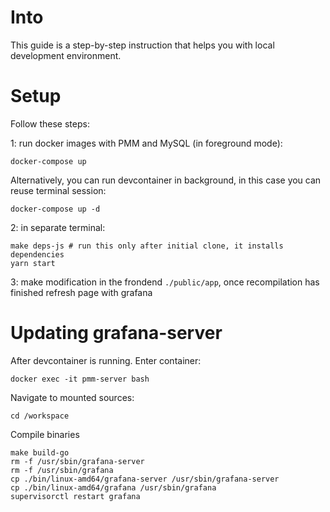 # Into

This guide is a step-by-step instruction that helps you with local development environment.

# Setup

Follow these steps:

1: run docker images with PMM and MySQL (in foreground mode):

```shell
docker-compose up
```

Alternatively, you can run devcontainer in background, in this case you can reuse terminal session:

```shell
docker-compose up -d
```

2: in separate terminal:

```shell
make deps-js # run this only after initial clone, it installs dependencies
yarn start
```

3: make modification in the frondend `./public/app`, once recompilation has finished refresh page with grafana

# Updating grafana-server

After devcontainer is running. Enter container:

```shell
docker exec -it pmm-server bash
```

Navigate to mounted sources:

```shell
cd /workspace
```

Compile binaries

```shell
make build-go
rm -f /usr/sbin/grafana-server
rm -f /usr/sbin/grafana
cp ./bin/linux-amd64/grafana-server /usr/sbin/grafana-server
cp ./bin/linux-amd64/grafana /usr/sbin/grafana
supervisorctl restart grafana
```
